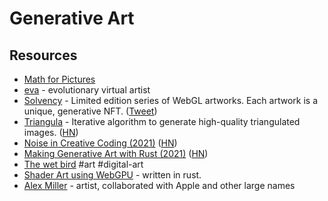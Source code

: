 # Generative Art

## Resources

- [Math for Pictures](https://macwright.com/2013/03/05/math-for-pictures.html)
- [eva](http://www.alexrehberg.com/eva/) - evolutionary virtual artist
- [Solvency](https://www.solvency.art/) - Limited edition series of WebGL artworks. Each artwork is a unique, generative NFT. ([Tweet](https://twitter.com/ezzzrrra/status/1384572610835582979))
- [Triangula](https://github.com/RH12503/Triangula) - Iterative algorithm to generate high-quality triangulated images. ([HN](https://news.ycombinator.com/item?id=26899066))
- [Noise in Creative Coding (2021)](https://varun.ca/noise/) ([HN](https://news.ycombinator.com/item?id=26904637))
- [Making Generative Art with Rust (2021)](https://blog.abor.dev/p/making-generative-art-with-rust) ([HN](https://news.ycombinator.com/item?id=27000436))
- [The wet bird](http://www.oyonale.com/image.php?code=464&mode=info&section=2000&lang=en&) #art #digital-art
- [Shader Art using WebGPU](https://github.com/pythops/shader-art-rs) - written in rust.
- [Alex Miller](https://alex.miller.garden) - artist, collaborated with Apple and other large names
